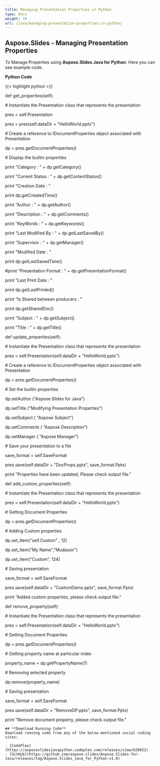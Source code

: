 ```yaml
---
title: Managing Presentation Properties in Python
type: docs
weight: 70
url: /java/managing-presentation-properties-in-python/
---
```


## **Aspose.Slides - Managing Presentation Properties**
To Manage Properties using **Aspose.Slides Java for Python**. Here you can see example code.

**Python Code**

{{< highlight python >}}

 def get_properties(self):

\# Instantiate the Presentation class that represents the presentation

pres = self.Presentation

pres = pres(self.dataDir + "HelloWorld.pptx")

\# Create a reference to IDocumentProperties object associated with Presentation

dp = pres.getDocumentProperties()

\# Display the builtin properties

print "Category : " + dp.getCategory() 

print "Current Status : " + dp.getContentStatus() 

print "Creation Date : "

print dp.getCreatedTime() 

print "Author : " + dp.getAuthor() 

print "Description : " + dp.getComments() 

print "KeyWords : " + dp.getKeywords() 

print "Last Modified By : " + dp.getLastSavedBy() 

print "Supervisor : " + dp.getManager() 

print "Modified Date : " 

print dp.getLastSavedTime() 

#print "Presentation Format : " + dp.getPresentationFormat() 

print "Last Print Date : "

print dp.getLastPrinted() 

print "Is Shared between producers : " 

print dp.getSharedDoc() 

print "Subject : " + dp.getSubject() 

print "Title : " + dp.getTitle()

def update_properties(self):

\# Instantiate the Presentation class that represents the presentation

pres = self.Presentation(self.dataDir + "HelloWorld.pptx")

\# Create a reference to IDocumentProperties object associated with Presentation

dp = pres.getDocumentProperties()

\# Set the builtin properties

dp.setAuthor ("Aspose.Slides for Java")

dp.setTitle ("Modifying Presentation Properties")

dp.setSubject ( "Aspose Subject")

dp.setComments ( "Aspose Description")

dp.setManager ( "Aspose Manager")

\# Save your presentation to a file

save_format = self.SaveFormat

pres.save(self.dataDir + "DocProps.pptx", save_format.Pptx)

print "Properties have been updated, Please check output file."

def add_custom_properties(self):

\# Instantiate the Presentation class that represents the presentation

pres = self.Presentation(self.dataDir + "HelloWorld.pptx")

\# Getting Document Properties

dp = pres.getDocumentProperties()

\# Adding Custom properties

dp.set_Item("self.Custom" , 12)

dp.set_Item("My Name","Mudassir")

dp.set_Item("Custom", 124)

\# Saving presentation

save_format = self.SaveFormat

pres.save(self.dataDir + "CustomDemo.pptx", save_format.Pptx)

print "Added custom properties, please check output file."

def remove_property(self):

\# Instantiate the Presentation class that represents the presentation

pres = self.Presentation(self.dataDir + "HelloWorld.pptx")

\# Getting Document Properties

dp = pres.getDocumentProperties()

\# Getting property name at particular index

property_name = dp.getPropertyName(1)

\# Removing selected property

dp.remove(property_name)

\# Saving presentation

save_format = self.SaveFormat

pres.save(self.dataDir + "RemoveDP.pptx", save_format.Pptx)

print "Remove document property, please check output file."

```
## **Download Running Code**
Download running code from any of the below mentioned social coding sites:

- [CodePlex](https://asposeslidesjavapython.codeplex.com/releases/view/620922)
- [GitHub](https://github.com/aspose-slides/Aspose.Slides-for-Java/releases/tag/Aspose.Slides_Java_for_Python-v1.0)
